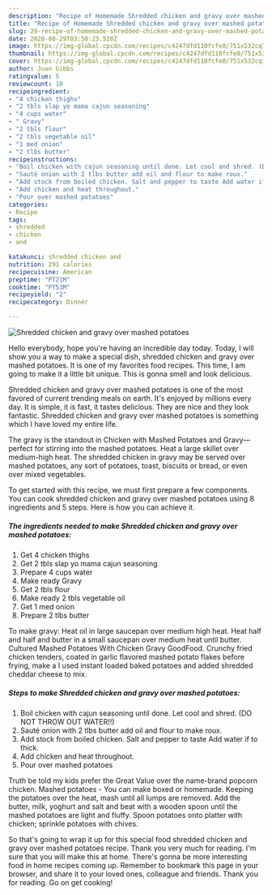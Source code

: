 ```yaml
---
description: "Recipe of Homemade Shredded chicken and gravy over mashed potatoes"
title: "Recipe of Homemade Shredded chicken and gravy over mashed potatoes"
slug: 20-recipe-of-homemade-shredded-chicken-and-gravy-over-mashed-potatoes
date: 2020-08-29T03:50:23.520Z
image: https://img-global.cpcdn.com/recipes/c4247dfd110fcfe0/751x532cq70/shredded-chicken-and-gravy-over-mashed-potatoes-recipe-main-photo.jpg
thumbnail: https://img-global.cpcdn.com/recipes/c4247dfd110fcfe0/751x532cq70/shredded-chicken-and-gravy-over-mashed-potatoes-recipe-main-photo.jpg
cover: https://img-global.cpcdn.com/recipes/c4247dfd110fcfe0/751x532cq70/shredded-chicken-and-gravy-over-mashed-potatoes-recipe-main-photo.jpg
author: Juan Gibbs
ratingvalue: 5
reviewcount: 10
recipeingredient:
- "4 chicken thighs"
- "2 tbls slap yo mama cajun seasoning"
- "4 cups water"
- " Gravy"
- "2 tbls flour"
- "2 tbls vegetable oil"
- "1 med onion"
- "2 tlbs butter"
recipeinstructions:
- "Boil chicken with cajun seasoning until done. Let cool and shred. (DO NOT THROW OUT WATER!!)"
- "Sauté onion with 2 tlbs butter add oil and flour to make roux."
- "Add stock from boiled chicken. Salt and pepper to taste Add water if to thick."
- "Add chicken and heat throughout."
- "Pour over mashed potatoes"
categories:
- Recipe
tags:
- shredded
- chicken
- and

katakunci: shredded chicken and 
nutrition: 291 calories
recipecuisine: American
preptime: "PT21M"
cooktime: "PT53M"
recipeyield: "2"
recipecategory: Dinner

---
```



![Shredded chicken and gravy over mashed potatoes](https://img-global.cpcdn.com/recipes/c4247dfd110fcfe0/751x532cq70/shredded-chicken-and-gravy-over-mashed-potatoes-recipe-main-photo.jpg)

Hello everybody, hope you're having an incredible day today. Today, I will show you a way to make a special dish, shredded chicken and gravy over mashed potatoes. It is one of my favorites food recipes. This time, I am going to make it a little bit unique. This is gonna smell and look delicious.

Shredded chicken and gravy over mashed potatoes is one of the most favored of current trending meals on earth. It's enjoyed by millions every day. It is simple, it is fast, it tastes delicious. They are nice and they look fantastic. Shredded chicken and gravy over mashed potatoes is something which I have loved my entire life.

The gravy is the standout in Chicken with Mashed Potatoes and Gravy—perfect for stirring into the mashed potatoes. Heat a large skillet over medium-high heat. The shredded chicken in gravy may be served over mashed potatoes, any sort of potatoes, toast, biscuits or bread, or even over mixed vegetables.


To get started with this recipe, we must first prepare a few components. You can cook shredded chicken and gravy over mashed potatoes using 8 ingredients and 5 steps. Here is how you can achieve it.

<!--inarticleads1-->

##### The ingredients needed to make Shredded chicken and gravy over mashed potatoes:

1. Get 4 chicken thighs
1. Get 2 tbls slap yo mama cajun seasoning
1. Prepare 4 cups water
1. Make ready  Gravy
1. Get 2 tbls flour
1. Make ready 2 tbls vegetable oil
1. Get 1 med onion
1. Prepare 2 tlbs butter


To make gravy: Heat oil in large saucepan over medium high heat. Heat half and half and butter in a small saucepan over medium heat until butter. Cultured Mashed Potatoes With Chicken Gravy GoodFood. Crunchy fried chicken tenders, coated in garlic flavored mashed potato flakes before frying, make a I used instant loaded baked potatoes and added shredded cheddar cheese to mix. 

<!--inarticleads2-->

##### Steps to make Shredded chicken and gravy over mashed potatoes:

1. Boil chicken with cajun seasoning until done. Let cool and shred. (DO NOT THROW OUT WATER!!)
1. Sauté onion with 2 tlbs butter add oil and flour to make roux.
1. Add stock from boiled chicken. Salt and pepper to taste Add water if to thick.
1. Add chicken and heat throughout.
1. Pour over mashed potatoes


Truth be told my kids prefer the Great Value over the name-brand popcorn chicken. Mashed potatoes - You can make boxed or homemade. Keeping the potatoes over the heat, mash until all lumps are removed. Add the butter, milk, yoghurt and salt and beat with a wooden spoon until the mashed potatoes are light and fluffy. Spoon potatoes onto platter with chicken; sprinkle potatoes with chives. 

So that's going to wrap it up for this special food shredded chicken and gravy over mashed potatoes recipe. Thank you very much for reading. I'm sure that you will make this at home. There's gonna be more interesting food in home recipes coming up. Remember to bookmark this page in your browser, and share it to your loved ones, colleague and friends. Thank you for reading. Go on get cooking!

